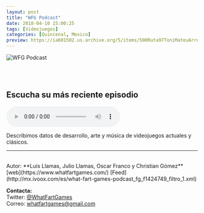 ```yaml
---
layout: post
title: "WFG Podcast"
date: 2018-04-10 15:00:25
tags: [Videojuegos]
categories: [Quincenal, Mexico]
preview: https://ia601502.us.archive.org/5/items/500Ruta97ToniMateuArrom/300wfgpodcast-WhatFartGames.png
---
```


![WFG Podcast](https://ia601502.us.archive.org/5/items/500Ruta97ToniMateuArrom/500wfgpodcast-WhatFartGames.png)

<br/>
<br/>

## Escucha su más reciente episodio

<!--reproductor-feed=http://mx.ivoox.com/es/what-fart-games-podcast_fg_f1424749_filtro_1.xml-->
<!--reproductor-start-->
<audio id="audio" preload="auto" controls="" src="http://mx.ivoox.com/es/wfg-podcast-035-dungeons-party-paroshock_mf_30562980_feed_1.mp3"></audio>
<!--reproductor-end-->

Describimos datos de desarrollo, arte y música de videojuegos actuales y clásicos.  

_ _ _
<br>
Autor: **Luis Llamas, Julio Llamas, Oscar Franco y Christian Gómez**  
[web](https://www.whatfartgames.com/)  
[Feed](http://mx.ivoox.com/es/what-fart-games-podcast_fg_f1424749_filtro_1.xml)  



**Contacta:**  
Twitter: [@WhatFartGames](https://twitter.com/WhatFartGames)  
Correo: [whatfartgames@gmail.com](mailto:whatfartgames@gmail.com)  
